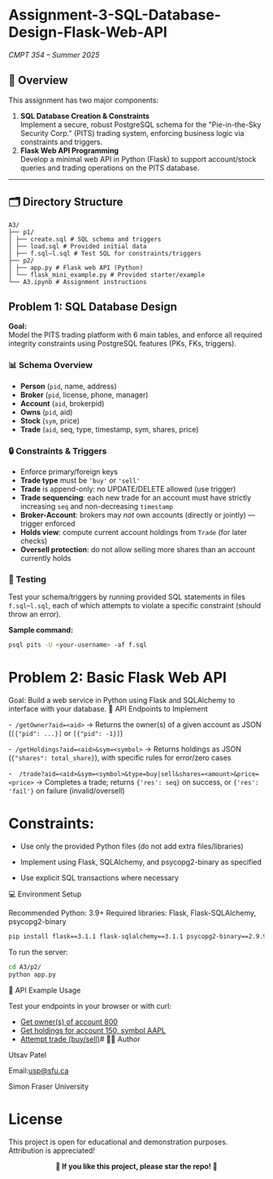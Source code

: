 # Assignment-3-SQL-Database-Design-Flask-Web-API
*CMPT 354 – Summer 2025*  
## 📄 Overview

This assignment has two major components:
1. **SQL Database Creation & Constraints**  
   Implement a secure, robust PostgreSQL schema for the "Pie-in-the-Sky Security Corp." (PITS) trading system, enforcing business logic via constraints and triggers.
2. **Flask Web API Programming**  
   Develop a minimal web API in Python (Flask) to support account/stock queries and trading operations on the PITS database.

---

## 🗂️ Directory Structure
```
A3/
├── p1/
│ ├── create.sql # SQL schema and triggers
│ ├── load.sql # Provided initial data
│ ├── f.sql–l.sql # Test SQL for constraints/triggers
├── p2/
│ ├── app.py # Flask web API (Python)
│ └── flask_mini_example.py # Provided starter/example
└── A3.ipynb # Assignment instructions
```
## Problem 1: SQL Database Design

**Goal:**  
Model the PITS trading platform with 6 main tables, and enforce all required integrity constraints using PostgreSQL features (PKs, FKs, triggers).

### 📊 Schema Overview

- **Person** (`pid`, name, address)
- **Broker** (`pid`, license, phone, manager)
- **Account** (`aid`, brokerpid)
- **Owns** (`pid`, aid)
- **Stock** (`sym`, price)
- **Trade** (`aid`, seq, type, timestamp, sym, shares, price)

### 🔒 Constraints & Triggers

- Enforce primary/foreign keys
- **Trade type** must be `'buy'` or `'sell'`
- **Trade** is append-only: no UPDATE/DELETE allowed (use trigger)
- **Trade sequencing**: each new trade for an account must have strictly increasing `seq` and non-decreasing `timestamp`
- **Broker-Account**: brokers may *not* own accounts (directly or jointly) — trigger enforced
- **Holds view**: compute current account holdings from `Trade` (for later checks)
- **Oversell protection**: do not allow selling more shares than an account currently holds

### 🧪 Testing

Test your schema/triggers by running provided SQL statements in files `f.sql`–`l.sql`, each of which attempts to violate a specific constraint (should throw an error).

**Sample command:**
```bash
psql pits -U <your-username> -af f.sql
```
# Problem 2: Basic Flask Web API
Goal:
Build a web service in Python using Flask and SQLAlchemy to interface with your database.
🧩 API Endpoints to Implement

   -``` /getOwner?aid=<aid>```
    → Returns the owner(s) of a given account as JSON (```[{"pid": ...}]``` or ```[{"pid": -1}]```)

   -``` /getHoldings?aid=<aid>&sym=<symbol>```
    → Returns holdings as JSON (```{"shares": total_share}```), with specific rules for error/zero cases

  -```  /trade?aid=<aid>&sym=<symbol>&type=buy|sell&shares=<amount>&price=<price>```
    → Completes a trade; returns ```{'res': seq}``` on success, or ```{'res': 'fail'}``` on failure (invalid/oversell)

# Constraints:

  -  Use only the provided Python files (do not add extra files/libraries)

  -  Implement using Flask, SQLAlchemy, and psycopg2-binary as specified

   - Use explicit SQL transactions where necessary

💻 Environment Setup

Recommended Python: 3.9+
Required libraries: Flask, Flask-SQLAlchemy, psycopg2-binary
```bash
pip install flask==3.1.1 flask-sqlalchemy==3.1.1 psycopg2-binary==2.9.9
```
To run the server:
```bash
cd A3/p2/
python app.py

```
🧪 API Example Usage

Test your endpoints in your browser or with curl:

- [Get owner(s) of account 800](http://127.0.0.1:5000/getOwner?aid=800)
- [Get holdings for account 150, symbol AAPL](http://127.0.0.1:5000/getHoldings?aid=150&sym=AAPL)
- [Attempt trade (buy/sell)](http://127.0.0.1:5000/trade?aid=300&sym=GOOGL&type=buy&shares=100.00&price=99.99)# 👨‍💻 Author

Utsav Patel

Email:usp@sfu.ca

Simon Fraser University
# License

This project is open for educational and demonstration purposes. Attribution is appreciated!
<p align="center"> <b>🌟 If you like this project, please star the repo! 🌟</b> </p> 
